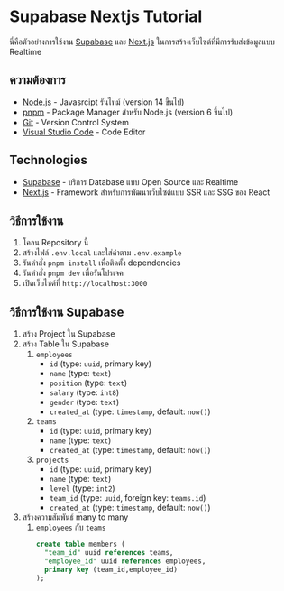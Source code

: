 # Supabase Nextjs Tutorial

นี่คือตัวอย่างการใช้งาน [Supabase](https://supabase.com/) และ [Next.js](https://nextjs.org/) ในการสร้างเว็บไซต์ที่มีการรับส่งข้อมูลแบบ Realtime

## ความต้องการ

- [Node.js](https://nodejs.org/en/) - Javasrcipt รันไทม์ (version 14 ขึ้นไป)
- [pnpm](https://pnpm.io/) - Package Manager สำหรับ Node.js (version 6 ขึ้นไป)
- [Git](https://git-scm.com/) - Version Control System
- [Visual Studio Code](https://code.visualstudio.com/) - Code Editor

## Technologies

- [Supabase](https://supabase.com/) - บริการ Database แบบ Open Source และ Realtime
- [Next.js](https://nextjs.org/) - Framework สำหรับการพัฒนาเว็บไซต์แบบ SSR และ SSG ของ React

## วิธีการใช้งาน

1. โคลน Repository นี้
2. สร้างไฟล์ `.env.local` และใส่ค่าตาม `.env.example`
3. รันคำสั่ง `pnpm install` เพื่อติดตั้ง dependencies
4. รันคำสั่ง `pnpm dev` เพื่อรันโปรเจค
5. เปิดเว็บไซต์ที่ `http://localhost:3000`

## วิธีการใช้งาน Supabase

1. สร้าง Project ใน Supabase
2. สร้าง Table ใน Supabase
   1. `employees`
      - `id` (type: `uuid`, primary key)
      - `name` (type: `text`)
      - `position` (type: `text`)
      - `salary` (type: `int8`)
      - `gender` (type: `text`)
      - `created_at` (type: `timestamp`, default: `now()`)
   2. `teams`
      - `id` (type: `uuid`, primary key)
      - `name` (type: `text`)
      - `created_at` (type: `timestamp`, default: `now()`)
   3. `projects`
      - `id` (type: `uuid`, primary key)
      - `name` (type: `text`)
      - `level` (type: `int2`)
      - `team_id` (type: `uuid`, foreign key: `teams.id`)
      - `created_at` (type: `timestamp`, default: `now()`)
3. สร้างความสัมพันธ์ many to many
   1. `employees` กับ `teams`
      ```sql
      create table members (
        "team_id" uuid references teams,
        "employee_id" uuid references employees,
        primary key (team_id,employee_id)
      );
      ```
